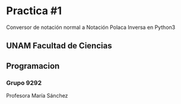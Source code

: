 # Practica #1
Conversor de notación normal a Notación Polaca Inversa en Python3
## UNAM Facultad de Ciencias
## Programacion
### Grupo 9292
Profesora María Sánchez
